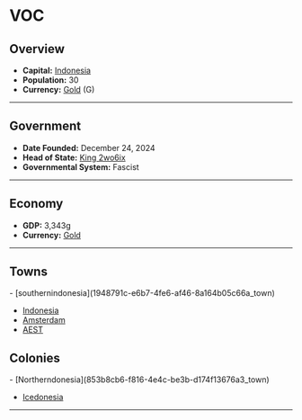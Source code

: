 <!--UNDEDITED FILE, remove this entire line if this file has been edited!-->
# <!--NAME-->VOC<!--NAME-->

## Overview

- **Capital:** <!--CAPITAL_LINK-->[Indonesia](77a27562-a406-491d-866c-7db9afd6a95d_town)<!--CAPITAL_LINK-->
- **Population:** <!--POPULATION-->30<!--POPULATION-->
- **Currency:** <!--CURRENCY_LINK-->[Gold](Gold_currency)<!--CURRENCY_LINK--> (<!--CURRENCY_ABV-->G<!--CURRENCY_ABV-->)

---

## Government

- **Date Founded:** <!--FOUNDED-->December 24, 2024<!--FOUNDED-->
- **Head of State:** <!--LEADER_TITLE_LINK-->[King 2wo6ix](2wo6ix_user)<!--LEADER_TITLE_LINK-->
- **Governmental System:** <!--GOVERNMENT-->Fascist<!--GOVERNMENT-->

---

## Economy

- **GDP:** <!--GDP-->3,343g<!--GDP-->
- **Currency:** <!--CURRENCY_LINK-->[Gold](Gold_currency)<!--CURRENCY_LINK-->

---

## Towns

<!--TOWNS-->- [southernindonesia](1948791c-e6b7-4fe6-af46-8a164b05c66a_town)
- [Indonesia](77a27562-a406-491d-866c-7db9afd6a95d_town)
- [Amsterdam](9f8dff2c-8b21-4cdb-8485-1af13117c4c4_town)
- [AEST](6904a0dd-ddbe-4bc0-bc39-6e9e8ecee892_town)<!--TOWNS-->

## Colonies

<!--COLONIES-->- [Northerndonesia](853b8cb6-f816-4e4c-be3b-d174f13676a3_town)
- [Icedonesia](8b12cd4f-5a80-4b8e-bff7-639649a39139_town)<!--COLONIES-->

---